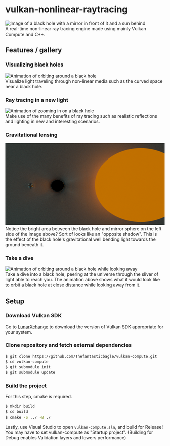 # vulkan-nonlinear-raytracing
![Image of a black hole with a mirror in front of it and a sun behind](images/frontpagecover.png)<br>
A real-time non-linear ray tracing engine made using mainly Vulkan Compute and C++.

## Features / gallery
### Visualizing black holes
![Animation of orbiting around a black hole](images/orbiting.gif)<br>
Visualize light traveling through non-linear media such as the curved space near a black hole.

### Ray tracing in a new light
![Animation of zooming in on a black hole](images/animation.gif)<br>
Make use of the many benefits of ray tracing such as realistic reflections and lighting in new and interesting scenarios.

### Gravitational lensing
![Image showing gravitational lensing](images/lensing.png)<br>
Notice the bright area between the black hole and mirror sphere on the left side of the image above? Sort of looks like an "opposite shadow". This is the effect of the black hole's gravitational well bending light towards the ground beneath it.

### Take a dive
![Animation of orbiting around a black hole while looking away](images/orbiting_outwards.gif)<br>
Take a dive into a black hole, peering at the universe through the sliver of light able to reach you. The animation above shows what it would look like to orbit a black hole at close distance while looking away from it.

## Setup
### Download Vulkan SDK
Go to [LunarXchange](https://vulkan.lunarg.com) to download the version of Vulkan SDK appropriate for your system.

### Clone repository and fetch external dependencies
```sh
$ git clone https://github.com/Thefantasticbagle/vulkan-compute.git
$ cd vulkan-compute
$ git submodule init
$ git submodule update
```

### Build the project
For this step, cmake is required.
```sh
$ mkdir build
$ cd build
$ cmake -S ../ -B ./
```
Lastly, use Visual Studio to open `vulkan-compute.sln`, and build for Release! You may have to set vulkan-compute as "Startup project".
(Building for Debug enables Validation layers and lowers performance)
